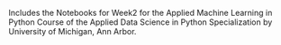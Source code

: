 Includes the Notebooks for Week2 for the Applied Machine Learning  in Python Course of the Applied Data Science in Python Specialization by University of Michigan, Ann Arbor.
